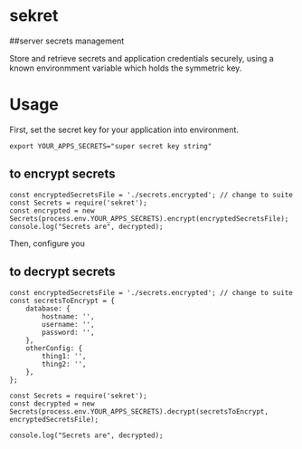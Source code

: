 # sekret

##server secrets management

Store and retrieve secrets and application credentials securely, using a known environmment variable which holds the symmetric key.

# Usage

First, set the secret key for your application into environment.

```
export YOUR_APPS_SECRETS="super secret key string"
```

## to encrypt secrets

```
const encryptedSecretsFile = './secrets.encrypted'; // change to suite
const Secrets = require('sekret');
const encrypted = new Secrets(process.env.YOUR_APPS_SECRETS).encrypt(encryptedSecretsFile);
console.log("Secrets are", decrypted);
```

Then, configure you

## to decrypt secrets

```
const encryptedSecretsFile = './secrets.encrypted'; // change to suite
const secretsToEncrypt = {
	database: {
		hostname: '',
		username: '',
		password: '',
	},
	otherConfig: {
		thing1: '',
		thing2: '',
	},
};

const Secrets = require('sekret');
const decrypted = new Secrets(process.env.YOUR_APPS_SECRETS).decrypt(secretsToEncrypt, encryptedSecretsFile);

console.log("Secrets are", decrypted);
```
